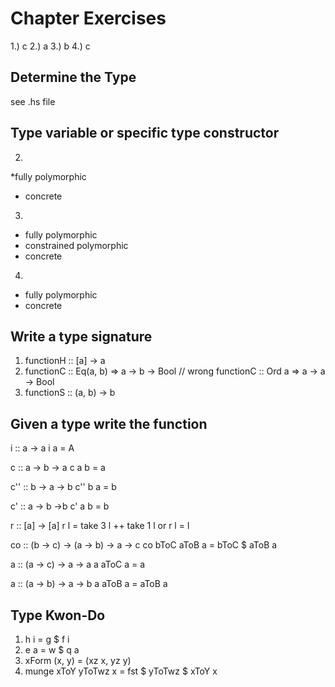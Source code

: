 # Chapter Exercises

1.) c
2.) a
3.) b
4.) c

## Determine the Type

see .hs file

## Type variable or specific type constructor

2)
  *fully polymorphic
  * concrete

3) 
  * fully polymorphic
  * constrained polymorphic
  * concrete
4)
  * fully polymorphic 
  * concrete


## Write a type signature

1) functionH :: [a] -> a
2) functionC :: Eq(a, b) => a -> b -> Bool // wrong
   functionC :: Ord a => a -> a -> Bool
3) functionS :: (a, b) -> b

## Given a type write the function

i :: a -> a
i a = A

c :: a -> b -> a
c a b = a

c'' :: b -> a -> b
c'' b a = b

c' :: a -> b ->b
c' a b = b

r :: [a] -> [a]
r l = take 3 l ++ take 1 l
or
r l = l

co :: (b -> c) -> (a -> b) -> a -> c
co bToC aToB a = bToC $ aToB a

a :: (a -> c) -> a -> a
a aToC a = a

a :: (a -> b) -> a -> b
a aToB a = aToB a

## Type Kwon-Do

1) h i = g $ f i
2) e a = w $ q a
3) xForm (x, y) = (xz x, yz y)
4) munge xToY yToTwz x = fst $ yToTwz $ xToY x
